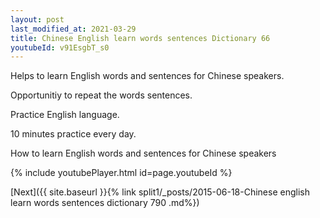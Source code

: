 ```yaml
---
layout: post
last_modified_at: 2021-03-29
title: Chinese English learn words sentences Dictionary 66 
youtubeId: v91EsgbT_s0
---
```

 
 
Helps to learn English words and sentences for Chinese speakers.

Opportunitiy to repeat the words sentences. 

Practice English language. 
 
10 minutes practice every day. 
 
How to learn English words and sentences for Chinese speakers 
 
{% include youtubePlayer.html id=page.youtubeId %}
 
 
[Next]({{ site.baseurl }}{% link  split1/_posts/2015-06-18-Chinese english learn words sentences dictionary 790 .md%})
 
